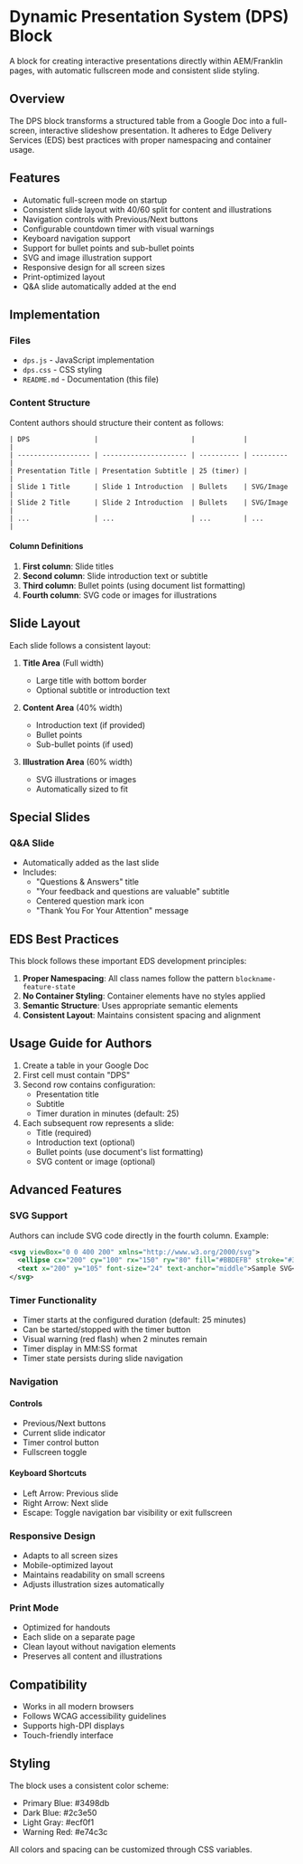 # Dynamic Presentation System (DPS) Block

A block for creating interactive presentations directly within AEM/Franklin pages, with automatic fullscreen mode and consistent slide styling.

## Overview

The DPS block transforms a structured table from a Google Doc into a full-screen, interactive slideshow presentation. It adheres to Edge Delivery Services (EDS) best practices with proper namespacing and container usage.

## Features

- Automatic full-screen mode on startup
- Consistent slide layout with 40/60 split for content and illustrations
- Navigation controls with Previous/Next buttons
- Configurable countdown timer with visual warnings
- Keyboard navigation support
- Support for bullet points and sub-bullet points
- SVG and image illustration support
- Responsive design for all screen sizes
- Print-optimized layout
- Q&A slide automatically added at the end

## Implementation

### Files

- `dps.js` - JavaScript implementation
- `dps.css` - CSS styling
- `README.md` - Documentation (this file)

### Content Structure

Content authors should structure their content as follows:

```
| DPS                |                       |            |           |
| ------------------ | --------------------- | ---------- | --------- |
| Presentation Title | Presentation Subtitle | 25 (timer) |           |
| Slide 1 Title      | Slide 1 Introduction  | Bullets    | SVG/Image |
| Slide 2 Title      | Slide 2 Introduction  | Bullets    | SVG/Image |
| ...                | ...                   | ...        | ...       |
```

#### Column Definitions

1. **First column**: Slide titles
2. **Second column**: Slide introduction text or subtitle
3. **Third column**: Bullet points (using document list formatting)
4. **Fourth column**: SVG code or images for illustrations

## Slide Layout

Each slide follows a consistent layout:

1. **Title Area** (Full width)
   - Large title with bottom border
   - Optional subtitle or introduction text

2. **Content Area** (40% width)
   - Introduction text (if provided)
   - Bullet points
   - Sub-bullet points (if used)

3. **Illustration Area** (60% width)
   - SVG illustrations or images
   - Automatically sized to fit

## Special Slides

### Q&A Slide
- Automatically added as the last slide
- Includes:
  - "Questions & Answers" title
  - "Your feedback and questions are valuable" subtitle
  - Centered question mark icon
  - "Thank You For Your Attention" message

## EDS Best Practices

This block follows these important EDS development principles:

1. **Proper Namespacing**: All class names follow the pattern `blockname-feature-state`
2. **No Container Styling**: Container elements have no styles applied
3. **Semantic Structure**: Uses appropriate semantic elements
4. **Consistent Layout**: Maintains consistent spacing and alignment

## Usage Guide for Authors

1. Create a table in your Google Doc
2. First cell must contain "DPS"
3. Second row contains configuration:
   - Presentation title
   - Subtitle
   - Timer duration in minutes (default: 25)
4. Each subsequent row represents a slide:
   - Title (required)
   - Introduction text (optional)
   - Bullet points (use document's list formatting)
   - SVG content or image (optional)

## Advanced Features

### SVG Support

Authors can include SVG code directly in the fourth column. Example:

```svg
<svg viewBox="0 0 400 200" xmlns="http://www.w3.org/2000/svg">
  <ellipse cx="200" cy="100" rx="150" ry="80" fill="#BBDEFB" stroke="#3498db" stroke-width="2"/>
  <text x="200" y="105" font-size="24" text-anchor="middle">Sample SVG</text>
</svg>
```

### Timer Functionality

- Timer starts at the configured duration (default: 25 minutes)
- Can be started/stopped with the timer button
- Visual warning (red flash) when 2 minutes remain
- Timer display in MM:SS format
- Timer state persists during slide navigation

### Navigation

#### Controls
- Previous/Next buttons
- Current slide indicator
- Timer control button
- Fullscreen toggle

#### Keyboard Shortcuts
- Left Arrow: Previous slide
- Right Arrow: Next slide
- Escape: Toggle navigation bar visibility or exit fullscreen

### Responsive Design

- Adapts to all screen sizes
- Mobile-optimized layout
- Maintains readability on small screens
- Adjusts illustration sizes automatically

### Print Mode

- Optimized for handouts
- Each slide on a separate page
- Clean layout without navigation elements
- Preserves all content and illustrations

## Compatibility

- Works in all modern browsers
- Follows WCAG accessibility guidelines
- Supports high-DPI displays
- Touch-friendly interface

## Styling

The block uses a consistent color scheme:
- Primary Blue: #3498db
- Dark Blue: #2c3e50
- Light Gray: #ecf0f1
- Warning Red: #e74c3c

All colors and spacing can be customized through CSS variables.
